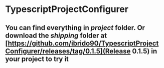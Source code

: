 # TypescriptProjectConfigurer
## You can find everything in *project* folder. Or download the *shipping* folder at [https://github.com/ibrido90/TypescriptProjectConfigurer/releases/tag/0.1.5](Release 0.1.5) in your project to try it
